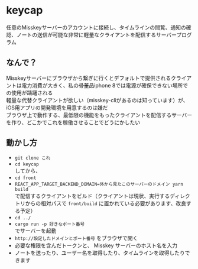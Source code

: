 # keycap
任意のMisskeyサーバーのアカウントに接続し、タイムラインの閲覧、通知の確認、ノートの送信が可能な非常に軽量なクライアントを配信するサーバープログラム

## なんで？
Misskeyサーバーにブラウザから繋ぎに行くとデフォルトで提供されるクライアントは電力消費が大きく、私の~~骨董品~~iphone 8では電源が確保できない場所での使用が躊躇される  
軽量な代替クライアントが欲しい（misskey-cliがあるのは知っています）が、iOS用アプリの開発環境を用意するのは嫌だ  
ブラウザ上で動作する、最低限の機能をもったクライアントを配信するサーバーを作り、どこかでこれを稼働させることでどうにかしたい

## 動かし方
- `git clone これ`
- `cd keycap`  
してから、
- `cd front`
- `REACT_APP_TARGET_BACKEND_DOMAIN=外から見たこのサーバーのドメイン yarn build`  
で配信するクライアントをビルド（クライアントは現状、実行するディレクトリからの相対パスで `front/build` に置かれている必要があります、改良する予定）
- `cd ../`
- `cargo run -p 好きなポート番号`  
でサーバーを起動
- `http://設定したドメインとポート番号` をブラウザで開く
- 必要な権限を含んだトークンと、 Misskey サーバーのホスト名を入力
- ノートを送ったり、ユーザー名を取得したり、タイムラインを取得したりできます
